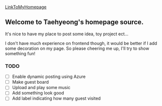 [LinkToMyHomepage](https://softmare.github.io)
## Welcome to Taehyeong's homepage source.

It's nice to have my place to post some idea, toy project ect...

I don't have much experience on frontend though, it would be better if I add some decoration on my page. So please cheering me up, I'll try to show something fun!

### TODO

- [ ] Enable dynamic posting using Azure
- [ ] Make guest board
- [ ] Upload and play some music
- [ ] Add something look good
- [ ] Add label indicating how many guest visited